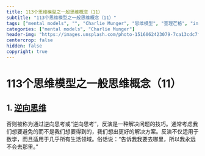 ```yaml
---
title: 113个思维模型之一般思维概念（11）
subtitle: "113个思维模型之一般思维概念（11）"
tags: ["mental models", "", "Charlie Munger", "思维模型", "查理芒格", "inversion"]
categories: ["mental models", "Charlie Munger"]
header-img: "https://images.unsplash.com/photo-1516062423079-7ca13cdc7f5a?ixlib=rb-0.3.5&s=8f6373676ada5dcf363a679d5a81a2a2&auto=format&fit=crop&w=1361&q=80"
centercrop: false
hidden: false
copyright: true
---
```


# 113个思维模型之一般思维概念（11）

## 1. [逆向思维](https://www.farnamstreetblog.com/2013/10/inversion/)

否则被称为通过逆向思考或“逆向思考”，反演是一种解决问题的技巧。通常考虑我们想要避免的而不是我们想要得到的，我们想出更好的解决方案。反演不仅适用于数学，而且适用于几乎所有生活领域。俗话说：“告诉我我要去哪里，所以我永远不会去那里。”

